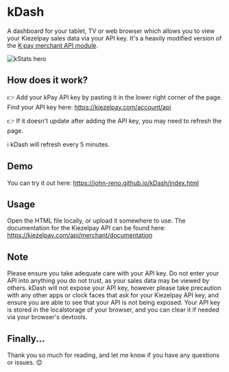 # kDash
A dashboard for your tablet, TV or web browser which allows you to view your Kiezelpay sales data via your API key. It's a heavily modified version of the [K·pay merchant API module](https://github.com/KiezelPay/fitbit_kpay_merchant_api).

![kStats hero](https://reno.watch/kdash.jpg)

## How does it work?

👉 Add your kPay API key by pasting it in the lower right corner of the page. Find your API key here: https://kiezelpay.com/account/api

👉 If it doesn't update after adding the API key, you may need to refresh the page.

ℹ️ kDash will refresh every 5 minutes.

## Demo

You can try it out here: https://john-reno.github.io/kDash/index.html

## Usage

Open the HTML file locally, or upload it somewhere to use. The documentation for the Kiezelpay API can be found here: https://kiezelpay.com/api/merchant/documentation

## Note

Please ensure you take adequate care with your API key. Do not enter your API into anything you do not trust, as your sales data may be viewed by others. kDash will not expose your API key, however please take precaution with any other apps or clock faces that ask for your Kiezelpay API key, and ensure you are able to see that your API is not being exposed. Your API key is stored in the localstorage of your browser, and you can clear it if needed via your browser's devtools.

## Finally...

Thank you so much for reading, and let me know if you have any questions or issues. 😊

